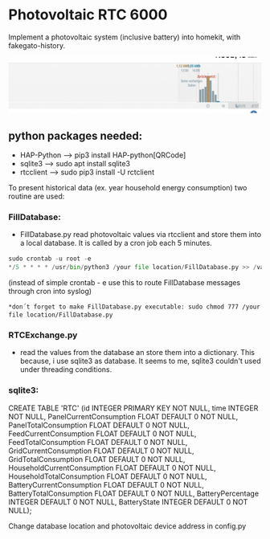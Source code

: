 # Photovoltaic RTC 6000

Implement a photovoltaic system (inclusive battery) into homekit, with fakegato-history.

![Title](image.jpg "Title")


## python packages needed:
- HAP-Python --> pip3 install HAP-python[QRCode]
- sqlite3 --> sudo apt install sqlite3
- rtcclient --> sudo pip3 install -U rctclient

To present historical data (ex. year household energy consumption) two routine are used:

### FillDatabase: 

  * FillDatabase.py read photovoltaic values via rtcclient and store them into a local database.
It is called by a cron job each 5 minutes.

```python
sudo crontab -u root -e 
*/5 * * * * /usr/bin/python3 /your file location/FillDatabase.py >> /var/log/syslog 2>&1
  ````
(instead of simple crontab - e use this to route FillDatabase messages through cron into syslog)
  
    *don´t forget to make FillDatabase.py executable: sudo chmod 777 /your file location/FillDatabase.py

### RTCExchange.py
  * read the values from the database an store them into a dictionary. This because, i use sqlite3 as database. It seems to me, sqlite3 couldn't used under threading conditions.

### sqlite3:

CREATE TABLE 'RTC' (id INTEGER PRIMARY KEY NOT NULL, time INTEGER NOT NULL, PanelCurrentConsumption FLOAT DEFAULT 0 NOT NULL, PanelTotalConsumption FLOAT DEFAULT 0 NOT NULL, FeedCurrentConsumption FLOAT DEFAULT 0 NOT NULL, FeedTotalConsumption FLOAT DEFAULT 0 NOT NULL, GridCurrentConsumption FLOAT DEFAULT 0 NOT NULL, GridTotalConsumption FLOAT DEFAULT 0 NOT NULL, HouseholdCurrentConsumption FLOAT DEFAULT 0 NOT NULL, HouseholdTotalConsumption FLOAT DEFAULT 0 NOT NULL, BatteryCurrentConsumption FLOAT DEFAULT 0 NOT NULL, BatteryTotalConsumption FLOAT DEFAULT 0 NOT NULL, BatteryPercentage INTEGER DEFAULT 0 NOT NULL, BatteryState INTEGER DEFAULT 0 NOT NULL);

Change database location and photovoltaic device address in config.py

